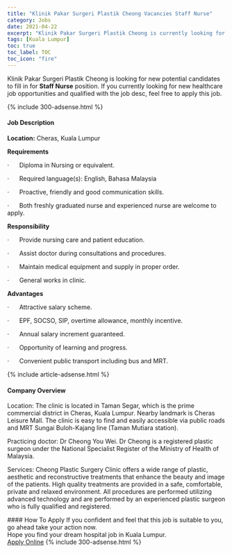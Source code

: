 ```yaml
---
title: "Klinik Pakar Surgeri Plastik Cheong Vacancies Staff Nurse" 
category: Jobs 
date: 2021-04-22 
excerpt: "Klinik Pakar Surgeri Plastik Cheong is currently looking for suitable person to fill in the Staff Nurse which positioned at Kuala Lumpur" 
tags: [Kuala Lumpur] 
toc: true 
toc_label: TOC 
toc_icon: "fire" 
--- 
```


<p>Klinik Pakar Surgeri Plastik Cheong is looking for new potential candidates to fill in for <b>Staff Nurse</b> position. If you currently looking for new healthcare job opportunities and qualified with the job desc, feel free to apply this job.
</p>{% include 300-adsense.html %} 
<div><div><h4>Job Description</h4></div><div><div><span><div><p><strong>Location:</strong> Cheras, Kuala Lumpur</p><p><strong>Requirements</strong></p><p><span>&#183;&#160;&#160;&#160;&#160;&#160;&#160;Diploma in Nursing or equivalent.</span></p><p><span>&#183;&#160;&#160;&#160;&#160;&#160;&#160;Required language(s):&#160;English, Bahasa Malaysia</span></p><p><span>&#183;&#160;&#160;&#160;&#160;&#160;&#160;Proactive, friendly and good communication skills.</span></p><p><span>&#183;&#160;&#160;&#160;&#160;&#160;&#160;Both freshly graduated nurse and experienced nurse are welcome to apply.</span></p><p><strong>Responsibility</strong></p><p><span>&#183;&#160;&#160;&#160;&#160;&#160;&#160;Provide nursing care and patient education.</span></p><p><span>&#183;&#160;&#160;&#160;&#160;&#160;&#160;Assist doctor during consultations and procedures.</span></p><p><span>&#183;&#160;&#160;&#160;&#160;&#160;&#160;Maintain medical equipment and supply in proper order.</span></p><p><span>&#183;&#160;&#160;&#160;&#160;&#160;&#160;General works in clinic.</span></p><p><strong>Advantages</strong></p><p><span>&#183;&#160;&#160;&#160;&#160;&#160;&#160;Attractive salary scheme.</span></p><p><span>&#183;&#160;&#160;&#160;&#160;&#160;&#160;EPF, SOCSO, SIP, overtime allowance, monthly incentive.</span></p><p><span>&#183;&#160;&#160;&#160;&#160;&#160;&#160;Annual salary increment guaranteed.</span></p><p><span>&#183;&#160;&#160;&#160;&#160;&#160;&#160;Opportunity of learning and progress.</span></p><p><span>&#183;&#160;&#160;&#160;&#160;&#160;&#160;Convenient public transport including bus and MRT.</span></p></div></span></div></div></div> 
{% include article-adsense.html %} 
<div><div><h4>Company Overview</h4></div><div><div><span><div><p>Location: The clinic is located in Taman Segar, which is the prime commercial district in Cheras, Kuala Lumpur. Nearby landmark is Cheras Leisure Mall. The clinic is easy to find and easily accessible via public roads and MRT Sungai Buloh-Kajang line (Taman Mutiara station).</p><p>Practicing doctor: Dr Cheong You Wei. Dr Cheong is a registered plastic surgeon under the National Specialist Register of the Ministry of Health of Malaysia.&#160;</p><p>Services: Cheong Plastic Surgery Clinic offers a wide range of plastic, aesthetic and reconstructive treatments that enhance the beauty and image of the patients. High quality treatments are provided in a safe, comfortable, private and relaxed environment. All procedures are performed utilizing advanced technology and are performed by an experienced plastic surgeon who is fully qualified and registered.</p></div></span></div></div></div> 
#### How To Apply 
If you confident and feel that this job is suitable to you, go ahead take your action now. <br/> 
Hope you find your dream hospital job in Kuala Lumpur. <br/> 
<a href="https://www.jobstreet.com.my/en/job/staff-nurse-4544901?jobId=jobstreet-my-job-4544901" class="btn btn--warning" target="_blank" rel="nofollow noopenner">Apply Online</a> 
{% include 300-adsense.html %} 